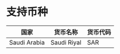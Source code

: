 # 支持币种

| 国家         | 货币名称    | 货币代码 |
| ------------ | ----------- | -------- |
| Saudi Arabia | Saudi Riyal | SAR      |
